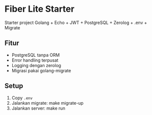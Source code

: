 # Fiber Lite Starter

Starter project Golang + Echo + JWT + PostgreSQL + Zerolog + .env + Migrate

## Fitur
- PostgreSQL tanpa ORM
- Error handling terpusat
- Logging dengan zerolog
- Migrasi pakai golang-migrate

## Setup

1. Copy `.env`
2. Jalankan migrate:
   make migrate-up
3. Jalankan server:
   make run
